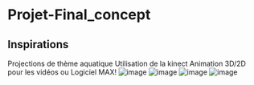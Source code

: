 # Projet-Final_concept
## Inspirations
Projections de thème aquatique
Utilisation de la kinect
Animation 3D/2D pour les vidéos
    ou
Logiciel MAX!
![image](https://user-images.githubusercontent.com/90851849/189187336-5518fa8a-d5a3-4582-b339-ff415811b443.png)
![image](https://user-images.githubusercontent.com/90851849/189187198-f00d36aa-1177-4546-964b-3ede82c1a709.png)
![image](https://user-images.githubusercontent.com/90851849/189187221-c3db44da-8ad0-4102-be54-91ebe8060193.png)
![image](https://user-images.githubusercontent.com/90851849/189187237-f330c8b0-bb41-4dac-979d-8d2af1e745a4.png)
